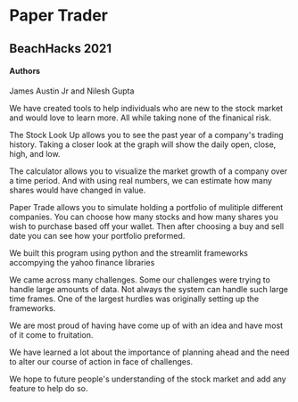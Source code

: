 # Paper Trader
## BeachHacks 2021
#### Authors
James Austin Jr and Nilesh Gupta

We have created tools to help individuals who are new to the stock market and would love to learn more. All while taking none of the finanical risk. 

The Stock Look Up allows you to see the past year of a company's trading history. Taking a closer look at the graph will show the daily open, close, high, and low.

The calculator allows you to visualize the market growth of a company over a time period. And with using real numbers, we can estimate how many shares would have changed in value.

Paper Trade allows you to simulate holding a portfolio of mulitiple different companies. You can choose how many stocks and how many shares you wish to purchase based off your wallet. Then after choosing a buy and sell date you can see how your portfolio preformed.

We built this program using python and the streamlit frameworks accompying the yahoo finance libraries

We came across many challenges. Some our challenges were trying to handle large amounts of data. Not always the system can handle such large time frames. One of the largest hurdles was originally setting up the frameworks. 

We are most proud of having have come up of with an idea and have most of it come to fruitation. 

We have learned a lot about the importance of planning ahead and the need to alter our course of action in face of challenges. 

We hope to future people's understanding of the stock market and add any feature to help do so.

